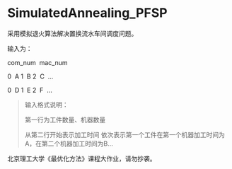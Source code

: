 # SimulatedAnnealing_PFSP

采用模拟退火算法解决置换流水车间调度问题。

输入为：    

com_num&nbsp;&nbsp;mac_num   

0&nbsp;&nbsp;A&nbsp;1&nbsp;&nbsp;B&nbsp;2&nbsp;&nbsp;C&nbsp;&nbsp;...   

0&nbsp;&nbsp;D&nbsp;1&nbsp;&nbsp;E&nbsp;2&nbsp;&nbsp;F&nbsp;&nbsp;...   
   
   
> 输入格式说明：
>
> 第一行为工件数量、机器数量
>
> 从第二行开始表示加工时间
> 依次表示第一个工件在第一个机器加工时间为A，在第二个机器加工时间为B...
   
   
北京理工大学《最优化方法》课程大作业，请勿抄袭。
